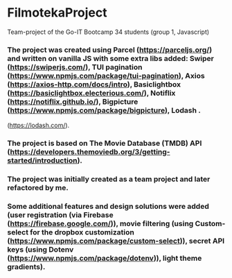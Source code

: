 # FilmotekaProject
Team-project of the Go-IT Bootcamp 34 students (group 1, Javascript)


### The project was created using Parcel (https://parceljs.org/) and written on vanilla JS with some extra libs added: Swiper (https://swiperjs.com/), TUI pagination (https://www.npmjs.com/package/tui-pagination), Axios (https://axios-http.com/docs/intro), Basiclightbox (https://basiclightbox.electerious.com/), Notiflix (https://notiflix.github.io/), Bigpicture (https://www.npmjs.com/package/bigpicture), Lodash .
(https://lodash.com/).

### The project is based on The Movie Database (TMDB) API (https://developers.themoviedb.org/3/getting-started/introduction).

### The project was initially created as a team project and later refactored by me.

### Some additional features and design solutions were added (user registration (via Firebase (https://firebase.google.com/)), movie filtering (using Custom-select for the dropbox customization (https://www.npmjs.com/package/custom-select)), secret API keys (using Dotenv (https://www.npmjs.com/package/dotenv)), light theme gradients).
